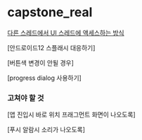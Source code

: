 # capstone_real

[다른 스레드에서 UI 스레드에 액세스하는 방식](https://velog.io/@dlwngud/%EC%95%88%EB%93%9C%EB%A1%9C%EC%9D%B4%EB%93%9Ckotlin-android.view.ViewRootImplCalledFromWrongThreadException)

[안드로이드12 스플래시 대응하기]

[버튼색 변경이 안될 경우]

[progress dialog 사용하기]

### 고쳐야 할 것

[앱 진입시 바로 위치 프래그먼트 화면이 나오도록]

[푸시 알람시 소리가 나오도록]